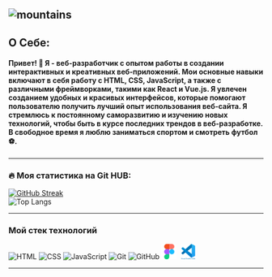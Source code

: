 ![mountains](https://c4.wallpaperflare.com/wallpaper/482/58/519/leaves-plants-neon-hd-wallpaper-preview.jpg)        
---
## О Себе:    
#### Привет! :wave: Я - веб-разработчик с опытом работы в создании интерактивных и креативных веб-приложений.     Мои основные навыки включают в себя работу с HTML, CSS, JavaScript, а также с различными фреймворками, такими как React и Vue.js.     Я увлечен созданием удобных и красивых интерфейсов, которые помогают пользователю получить лучший опыт использования веб-сайта.     Я стремлюсь к постоянному саморазвитию и изучению новых технологий, чтобы быть в курсе последних трендов в веб-разработке.     В свободное время я люблю заниматься спортом и смотреть футбол :soccer:.
---
### :fire: Моя статистика на Git HUB:
[![GitHub Streak](http://github-readme-streak-stats.herokuapp.com?user=maksimdanilin&theme=dark&background=000000)](https://git.io/streak-stats)    
![Top Langs](https://github-readme-stats.vercel.app/api/top-langs/?username=maksimdanilin218&layout=compact&theme=dark)   

---
### Мой стек технологий
![HTML](https://img.shields.io/badge/-HTML-333?style=for-the-badge&logo=html5)
![CSS](https://img.shields.io/badge/-CSS-333?style=for-the-badge&logo=css3&logoColor=blue)
![JavaScript](https://img.shields.io/badge/-JavaScript-333?style=for-the-badge&logo=javascript)
![Git](https://img.shields.io/badge/-Git-333?style=for-the-badge&logo=Git)
![GitHub](https://img.shields.io/badge/-GitHub-333?style=for-the-badge&logo=GitHub)
<img src="https://github.com/devicons/devicon/blob/master/icons/figma/figma-original.svg" title="Figma" alt="Java" width="30" height="30"/>&nbsp;
<img src="https://github.com/devicons/devicon/blob/master/icons/vscode/vscode-original-wordmark.svg" title="VS Code" alt="Java" width="30" height="30"/>&nbsp;

---

